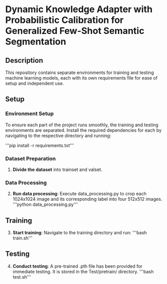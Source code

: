# Dynamic Knowledge Adapter with Probabilistic Calibration for Generalized Few-Shot Semantic Segmentation

## Description
This repository contains separate environments for training and testing machine learning models, each with its own requirements file for ease of setup and independent use.

## Setup

### Environment Setup
To ensure each part of the project runs smoothly, the training and testing environments are separated. Install the required dependencies for each by navigating to the respective directory and running:

'''pip install -r requirements.txt'''

### Dataset Preparation
1. **Divide the dataset** into trainset and valset.

### Data Processing
2. **Run data processing**:
   Execute data_processing.py to crop each 1024x1024 image and its corresponding label into four 512x512 images.
   '''python data_processing.py'''

## Training
3. **Start training**:
   Navigate to the training directory and run:
   '''bash train.sh'''

## Testing
4. **Conduct testing**:
   A pre-trained .pth file has been provided for immediate testing. It is stored in the Test/pretrain/ directory.
   '''bash test.sh'''

